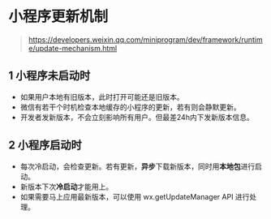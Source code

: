 # 小程序更新机制

> https://developers.weixin.qq.com/miniprogram/dev/framework/runtime/update-mechanism.html

## 1 小程序未启动时

- 如果用户本地有旧版本，此时打开可能还是旧版本。
- 微信有若干个时机检查本地缓存的小程序的更新，若有则会静默更新。
- 开发者发新版本，不会立刻影响所有用户。但最差24h内下发新版本信息。



## 2 小程序启动时
- 每次冷启动，会检查更新。若有更新，**异步**下载新版本，同时用**本地包**进行启动。
- 新版本下次**冷启动**才能用上。
- 如果需要马上应用最新版本，可以使用 wx.getUpdateManager API 进行处理。

